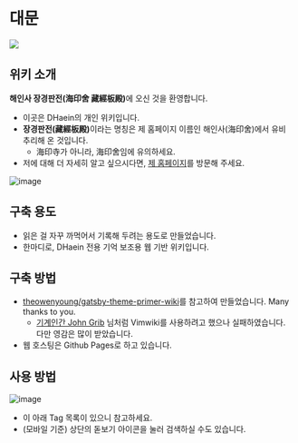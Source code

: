 # 대문
<img src="https://user-images.githubusercontent.com/61646760/162569133-e6613017-8be7-412c-8c7e-1729ea8bc140.png" style="margin-left: auto; margin-right: auto; display: block;" />

## 위키 소개
<strong>해인사 장경판전(海印舍 藏經板殿)</strong>에 오신 것을 환영합니다.

- 이곳은 DHaein의 개인 위키입니다.
- <strong>장경판전(藏經板殿)</strong>이라는 명칭은 제 홈페이지 이름인 해인사(海印舍)에서 유비 추리해 온 것입니다.
  - 海印寺가 아니라, 海印舍임에 유의하세요.
- 저에 대해 더 자세히 알고 싶으시다면, [제 홈페이지](https://haein.info)를 방문해 주세요.

![image](https://user-images.githubusercontent.com/61646760/162568690-6e9aab55-bbce-4985-be86-e4f4c84f8e79.png)

## 구축 용도
- 읽은 걸 자꾸 까먹어서 기록해 두려는 용도로 만들었습니다.
- 한마디로, DHaein 전용 기억 보조용 웹 기반 위키입니다.

## 구축 방법
- [theowenyoung/gatsby-theme-primer-wiki](https://github.com/theowenyoung/gatsby-theme-primer-wiki)를 참고하여 만들었습니다. Many thanks to you.
  - [기계인간 John Grib](https://johngrib.github.io/) 님처럼 Vimwiki를 사용하려고 했으나 실패하였습니다. 다만 영감은 많이 받았습니다.
- 웹 호스팅은 Github Pages로 하고 있습니다.

## 사용 방법
![image](https://user-images.githubusercontent.com/61646760/162568735-e26e6e45-92ad-457e-9983-18a567624b0b.png)
- 이 아래 Tag 목록이 있으니 참고하세요.
- (모바일 기준) 상단의 돋보기 아이콘을 눌러 검색하실 수도 있습니다.